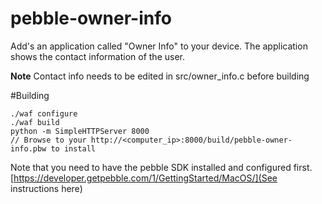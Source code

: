 pebble-owner-info
=================

Add's an application called "Owner Info" to your device.
The application shows the contact information of the user.

**Note** Contact info needs to be edited in src/owner_info.c before building

#Building

```
./waf configure
./waf build
python -m SimpleHTTPServer 8000
// Browse to your http://<computer_ip>:8000/build/pebble-owner-info.pbw to install
```

Note that you need to have the pebble SDK installed and configured first. [https://developer.getpebble.com/1/GettingStarted/MacOS/](See instructions here)
